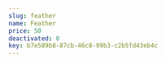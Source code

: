 ```yaml
---
slug: feather
name: Feather
price: 50
deactivated: 0
key: b7e589b8-87cb-46c8-99b3-c2b5fd43eb4c
---
```

